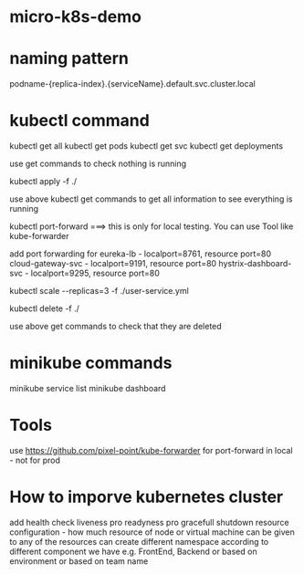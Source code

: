# micro-k8s-demo
# naming pattern
podname-{replica-index}.{serviceName}.default.svc.cluster.local

# kubectl command
kubectl get all
kubectl get pods
kubectl get svc
kubectl get deployments

use get commands to check nothing is running

kubectl apply -f ./

use above kubectl get commands to get all information to see everything is running

kubectl port-forward ===> this is only for local testing. You can use Tool like kube-forwarder

add port forwarding for 
eureka-lb - localport=8761, resource port=80
cloud-gateway-svc - localport=9191, resource port=80
hystrix-dashboard-svc - localport=9295, resource port=80


kubectl scale --replicas=3 -f ./user-service.yml

kubectl delete -f ./

use above get commands to check that they are deleted
# minikube commands
minikube service list
minikube dashboard

# Tools
use https://github.com/pixel-point/kube-forwarder for port-forward in local - not for prod

# How to imporve kubernetes cluster
add health check
liveness pro
readyness pro
gracefull shutdown
resource configuration - how much resource of node or virtual machine can be given to any of the resources
can create different namespace according to different component we have e.g. FrontEnd, Backend or based on environment or based on team name